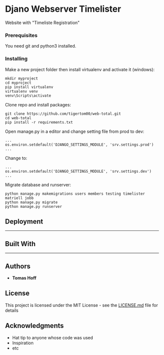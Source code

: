 # Djano Webserver Timelister

Website with "Timeliste Registration"

### Prerequisites

You need git and python3 installed.

### Installing

Make a new project folder then install virtualenv and activate it (windows):

```
mkdir myproject
cd myproject
pip install virtualenv
virtualenv venv
venv\Scripts\activate
```

Clone repo and install packages:

```
git clone https://github.com/tigertom00/web-total.git
cd web-total
pip install -r requirements.txt
```

Open manage.py in a editor and change setting file from prod to dev:

```
...
os.environ.setdefault('DJANGO_SETTINGS_MODULE', 'srv.settings.prod')
...
```

Change to:

```
...
os.environ.setdefault('DJANGO_SETTINGS_MODULE', 'srv.settings.dev')
...
```

Migrate database and runserver:

```
python manage.py makemigrations users members testing timelister matriell jobb
python manage.py migrate
python manage.py runserver
```

## Deployment

---

## Built With

---

## Authors

- **Tomas Hoff**

## License

This project is licensed under the MIT License - see the [LICENSE.md](LICENSE.md) file for details

## Acknowledgments

- Hat tip to anyone whose code was used
- Inspiration
- etc
